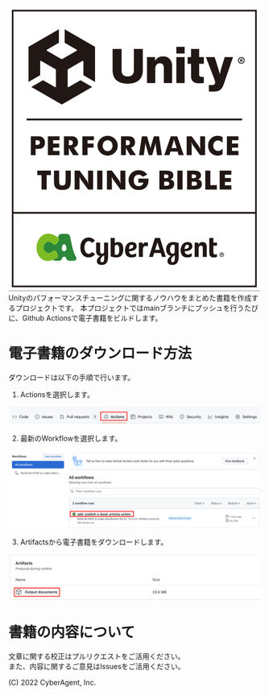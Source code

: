   <img width=500 src="Documentation/bible_logo.png" alt="UnityPerformanceTuningBible">
Unityのパフォーマンスチューニングに関するノウハウをまとめた書籍を作成するプロジェクトです。  
本プロジェクトではmainブランチにプッシュを行うたびに、Github Actionsで電子書籍をビルドします。

# 電子書籍のダウンロード方法
ダウンロードは以下の手順で行います。
1. Actionsを選択します。

<p align="center">
  <img width=500 src="Documentation/download_01.png" alt="Download Step 01">
</p>

2. 最新のWorkflowを選択します。

<p align="center">
  <img width=500 src="Documentation/download_02.png" alt="Download Step 02">
</p>

3. Artifactsから電子書籍をダウンロードします。

<p align="center">
  <img width=500 src="Documentation/download_03.png" alt="Download Step 03">
</p>


# 書籍の内容について
文章に関する校正はプルリクエストをご活用ください。  
また、内容に関するご意見はIssuesをご活用ください。


(C) 2022 CyberAgent, Inc.
